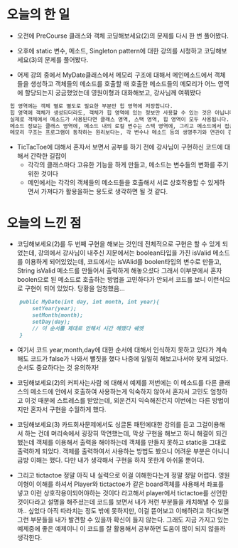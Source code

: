 # 오늘의 한 일
* 오전에 PreCourse 클래스와 객체 코딩해보세요(2)의 문제를 다시 한 번 풀어봤다.

* 오후에 static 변수, 메소드, Singleton pattern에 대한 강의를 시청하고 코딩해보세요(3)의 문제를 풀어봤다.

* 어제 강의 중에서 MyDate클래스에서 메모리 구조에 대해서 메인메소드에서  객체들을 생성하고 객체들의 메소드를 호출할 때
호출한 메소드들의 메모리가 어느 영역에 할당되는지 궁금했었는데 영원이형과 대화해보고, 강사님께 여쭤봤다
```markdown
 힙 영역에는 객체 별로 별도로 필요한 부분만 힙 영역에 저장합니다.
 힙 영역에 객체가 생성되더라도, 객체가 힙 영역에 있는 정보만 사용할 수 있는 것은 아닙니다!
 실제로 객체에서 메소드가 사용된다면 클래스 영역, 스택 영역, 힙 영역이 모두 사용됩니다.
 메소드 정보는 클래스 영역에, 메소드 내의 로컬 변수는 스택 영역에, 그리고 메소드에서 접근하는 멤버 변수들은 힙 영역에 있기 때문입니다.
 메모리 구조는 프로그램이 동작하는 원리보다는, 각 변수나 메소드 등의 생명주기와 연관이 깊다는 것을 생각해 주시면 됩니다 
```

* TicTacToe에 대해서 혼자서 보면서 공부를 하기 전에 강사님이 구현하신 코드에 대해서 간략한 길잡이
  * 각각의 클래스마다 고유한 기능을 하게 만들고, 메소드는 변수들의 변화를 주기 위한 것이다
  * 메인에서는 각각의 객체들의 메소드들을 호출해서 서로 상호작용할 수 있게하면서 가져다가 활용을하는 용도로 생각하면 될 것 같다. 
  
# 오늘의 느낀 점
* 코딩해보세요(2)를 두 번째 구현을 해보는 것인데 전체적으로 구현은 할 수 있게 되었는데,
강의에서 강사님이 내주신 지문에서는 boolean타입을 가진 isValid 메소드를 이용하게 되어있었는데,
코드에서는 isVAlid를 boolen타입의 변수로 만들고, String isValid 메소드를 만들어서 출력하게 해놓으셨다
그래서 이부분에서 혼자 boolen으로 된 메소드로 호출하는 방법을 고민하다가 안되서 코드를 보니 이런식으로 구현이
되어 있었다. 당황을 엄청했음... 
```markdown
    public MyDate(int day, int month, int year){
        setYear(year);
        setMonth(month);
        setDay(day);
        // 이 순서를 제대로 안해서 시간 헤맸다 쉐엣
    }
```
* 여기서 코드 year,month,day에 대한 순서에 대해서 인식하지 못하고 있다가
계속해도 코드가 false가 나와서 뻘짓을 했다 나중에 일일히 해보고나서야 찾게 되었다.
순서도 중요하다는 것 유의하자!

* 코딩해보세요(2)의 커피사는사람 에 대해서 예제를 저번에는 이 메소드를 다른 클래스의 메소드에 안에서 호출하여 사용하는게
익숙하지 않아서 혼자서 고민도 엄청하고 이것 때문에 스트레스를 받았는데, 외운건지 익숙해진건지 이번에는 다른 방법이지만 혼자서 구현을
수월하게 했다.

* 코딩해보세요(3) 카드회사문제에서도 싱글톤 패턴에대한 강의를 듣고 그걸이용해서 하는 건데
머리속에서 굉장히 막연했는데, 막상 구현을 해보고 하니 해결이 되긴했는데 객체를 이용해서 출력을 해야하는데
객체를 만들지 못하고 static을 그대로 출력하게 되었다. 객체를 출력하여서 사용하는 방법도 봤으니 어려운 부분은 아니니
금방 이해는 했다. 다만 내가 생각해서 구현을 하지 못한게 아쉬울 뿐이다.

* 그리고 tictactoe 정말 아직 내 실력으로 이걸 이해한다는게 정말 정말 어렵다.
영원이형이 이해를 하셔서 Player와 tictactoe가 같은 board객체를 사용해서 좌표를 넣고 이런
상호작용이되어야하는 것이다 라고해서 player에서 tictactoe를 선언한 것이다라고 설명을 해주셨는데
코드를 보면서 내가 저런 부분들을 캐치해낼 수 있을까.. 싶었다 아직 따라치는 정도 밖에 못하지만, 이걸 뜯어보고
이해하려고 하다보면 그런 부분들을 내가 발견할 수 있을까 확신이 들지 않는다.
그래도 지금 가지고 있는 예제중에 좋은 예제이니 이 코드를 잘 활용해서 공부하면 도움이 많이 되지 않을까 생각한다. 
